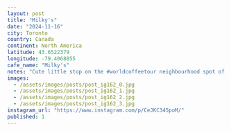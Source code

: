 ```yaml
---
layout: post
title: "Milky's"
date: "2024-11-16"
city: Toronto
country: Canada
continent: North America
latitude: 43.6522379
longitude: -79.4068855
cafe_name: "Milky's"
notes: "Cute little stop on the #worldcoffeetour neighbourhood spot of my gracious hosts Milkyâs - espresso was very much on point"
images:
  - /assets/images/posts/post_ig162_0.jpg
  - /assets/images/posts/post_ig162_1.jpg
  - /assets/images/posts/post_ig162_2.jpg
  - /assets/images/posts/post_ig162_3.jpg
instagram_url: "https://www.instagram.com/p/CeJKC345poM/"
published: 1
---
```

